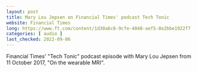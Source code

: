```yaml
---
layout: post
title: Mary Lou Jepsen on Financial Times' podcast Tech Tonic
website: Financial Times
long: https://www.ft.com/content/1d30a6c8-9cfe-4848-aef5-8e2bbe1922f7
categories: [ audio ]
last_checked: 2022-09-06
---
```

Financial Times' "Tech Tonic" podcast episode with Mary Lou Jepsen from
11 October 2017, "On the wearable MRI".